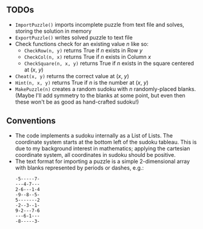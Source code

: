 ## TODOs

* ```ImportPuzzle()``` imports incomplete puzzle from text file and solves, storing the solution in memory
* ```ExportPuzzle()``` writes solved puzzle to text file
* Check functions check for an existing value _n_ like so:
  * ```CheckRow(n, y)``` returns True if _n_ exists in Row _y_
  * ```CheckCol(n, x)``` returns True if _n_ exists in Column _x_
  * ```CheckSquare(n, x, y)``` returns True if _n_ exists in the square centered at (_x_, _y_)
* ```Cheat(x, y)``` returns the correct value at (_x_, _y_)
* ```Hint(n, x, y)``` returns True if _n_ is the number at (_x_, _y_)
* ```MakePuzzle(n)``` creates a random sudoku with _n_ randomly-placed blanks. (Maybe I'll add symmetry to the blanks at some point, but even then these won't be as good as hand-crafted sudoku!)

## Conventions

* The code implements a sudoku internally as a List of Lists. The coordinate system starts at the bottom left of the sudoku tableau. This is due to my background interest in mathematics; applying the cartesian coordinate system, all coordinates in sudoku should be positive.
* The text format for importing a puzzle is a simple 2-dimensional array with blanks represented by periods or dashes, e.g.:
  ```
  -5-----7-
  ---4-7---
  2-6---1-4
  -9--8--5-
  5-------2
  -2--3--1-
  9-2---7-6
  ---6-1---
  -8-----3-
  ```

